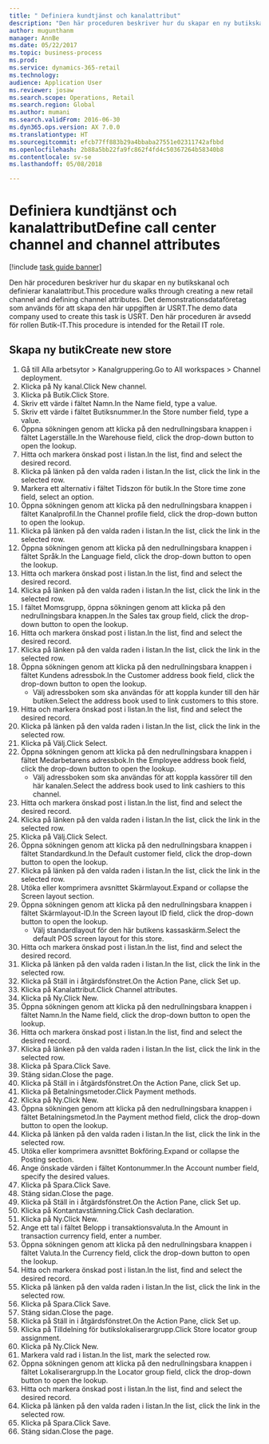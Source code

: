 ```yaml
--- 
title: " Definiera kundtjänst och kanalattribut"
description: "Den här proceduren beskriver hur du skapar en ny butikskanal och definierar kanalattribut."
author: mugunthanm
manager: AnnBe
ms.date: 05/22/2017
ms.topic: business-process
ms.prod: 
ms.service: dynamics-365-retail
ms.technology: 
audience: Application User
ms.reviewer: josaw
ms.search.scope: Operations, Retail
ms.search.region: Global
ms.author: mumani
ms.search.validFrom: 2016-06-30
ms.dyn365.ops.version: AX 7.0.0
ms.translationtype: HT
ms.sourcegitcommit: efcb77ff883b29a4bbaba27551e02311742afbbd
ms.openlocfilehash: 2b88a5bb22fa9fc862f4fd4c50367264b58340b8
ms.contentlocale: sv-se
ms.lasthandoff: 05/08/2018

---
```

# <a name="define-call-center-channel-and-channel-attributes"></a><span data-ttu-id="b9919-103"> Definiera kundtjänst och kanalattribut</span><span class="sxs-lookup"><span data-stu-id="b9919-103">Define call center channel and channel attributes</span></span>

[!include [task guide banner](../includes/task-guide-banner.md)]

<span data-ttu-id="b9919-104">Den här proceduren beskriver hur du skapar en ny butikskanal och definierar kanalattribut.</span><span class="sxs-lookup"><span data-stu-id="b9919-104">This procedure walks through creating a new retail channel and defining channel attributes.</span></span> <span data-ttu-id="b9919-105">Det demonstrationsdataföretag som används för att skapa den här uppgiften är USRT.</span><span class="sxs-lookup"><span data-stu-id="b9919-105">The demo data company used to create this task is USRT.</span></span> <span data-ttu-id="b9919-106">Den här proceduren är avsedd för rollen Butik-IT.</span><span class="sxs-lookup"><span data-stu-id="b9919-106">This procedure is intended for the Retail IT role.</span></span>


## <a name="create-new-store"></a><span data-ttu-id="b9919-107">Skapa ny butik</span><span class="sxs-lookup"><span data-stu-id="b9919-107">Create new store</span></span>
1. <span data-ttu-id="b9919-108">Gå till Alla arbetsytor > Kanalgruppering.</span><span class="sxs-lookup"><span data-stu-id="b9919-108">Go to All workspaces > Channel deployment.</span></span>
2. <span data-ttu-id="b9919-109">Klicka på Ny kanal.</span><span class="sxs-lookup"><span data-stu-id="b9919-109">Click New channel.</span></span>
3. <span data-ttu-id="b9919-110">Klicka på Butik.</span><span class="sxs-lookup"><span data-stu-id="b9919-110">Click Store.</span></span>
4. <span data-ttu-id="b9919-111">Skriv ett värde i fältet Namn.</span><span class="sxs-lookup"><span data-stu-id="b9919-111">In the Name field, type a value.</span></span>
5. <span data-ttu-id="b9919-112">Skriv ett värde i fältet Butiksnummer.</span><span class="sxs-lookup"><span data-stu-id="b9919-112">In the Store number field, type a value.</span></span>
6. <span data-ttu-id="b9919-113">Öppna sökningen genom att klicka på den nedrullningsbara knappen i fältet Lagerställe.</span><span class="sxs-lookup"><span data-stu-id="b9919-113">In the Warehouse field, click the drop-down button to open the lookup.</span></span>
7. <span data-ttu-id="b9919-114">Hitta och markera önskad post i listan.</span><span class="sxs-lookup"><span data-stu-id="b9919-114">In the list, find and select the desired record.</span></span>
8. <span data-ttu-id="b9919-115">Klicka på länken på den valda raden i listan.</span><span class="sxs-lookup"><span data-stu-id="b9919-115">In the list, click the link in the selected row.</span></span>
9. <span data-ttu-id="b9919-116">Markera ett alternativ i fältet Tidszon för butik.</span><span class="sxs-lookup"><span data-stu-id="b9919-116">In the Store time zone field, select an option.</span></span>
10. <span data-ttu-id="b9919-117">Öppna sökningen genom att klicka på den nedrullningsbara knappen i fältet Kanalprofil.</span><span class="sxs-lookup"><span data-stu-id="b9919-117">In the Channel profile field, click the drop-down button to open the lookup.</span></span>
11. <span data-ttu-id="b9919-118">Klicka på länken på den valda raden i listan.</span><span class="sxs-lookup"><span data-stu-id="b9919-118">In the list, click the link in the selected row.</span></span>
12. <span data-ttu-id="b9919-119">Öppna sökningen genom att klicka på den nedrullningsbara knappen i fältet Språk.</span><span class="sxs-lookup"><span data-stu-id="b9919-119">In the Language field, click the drop-down button to open the lookup.</span></span>
13. <span data-ttu-id="b9919-120">Hitta och markera önskad post i listan.</span><span class="sxs-lookup"><span data-stu-id="b9919-120">In the list, find and select the desired record.</span></span>
14. <span data-ttu-id="b9919-121">Klicka på länken på den valda raden i listan.</span><span class="sxs-lookup"><span data-stu-id="b9919-121">In the list, click the link in the selected row.</span></span>
15. <span data-ttu-id="b9919-122">I fältet Momsgrupp, öppna sökningen genom att klicka på den nedrullningsbara knappen.</span><span class="sxs-lookup"><span data-stu-id="b9919-122">In the Sales tax group field, click the drop-down button to open the lookup.</span></span>
16. <span data-ttu-id="b9919-123">Hitta och markera önskad post i listan.</span><span class="sxs-lookup"><span data-stu-id="b9919-123">In the list, find and select the desired record.</span></span>
17. <span data-ttu-id="b9919-124">Klicka på länken på den valda raden i listan.</span><span class="sxs-lookup"><span data-stu-id="b9919-124">In the list, click the link in the selected row.</span></span>
18. <span data-ttu-id="b9919-125">Öppna sökningen genom att klicka på den nedrullningsbara knappen i fältet Kundens adressbok.</span><span class="sxs-lookup"><span data-stu-id="b9919-125">In the Customer address book field, click the drop-down button to open the lookup.</span></span>
    * <span data-ttu-id="b9919-126">Välj adressboken som ska användas för att koppla kunder till den här butiken.</span><span class="sxs-lookup"><span data-stu-id="b9919-126">Select the address book used to link customers to this store.</span></span>  
19. <span data-ttu-id="b9919-127">Hitta och markera önskad post i listan.</span><span class="sxs-lookup"><span data-stu-id="b9919-127">In the list, find and select the desired record.</span></span>
20. <span data-ttu-id="b9919-128">Klicka på länken på den valda raden i listan.</span><span class="sxs-lookup"><span data-stu-id="b9919-128">In the list, click the link in the selected row.</span></span>
21. <span data-ttu-id="b9919-129">Klicka på Välj.</span><span class="sxs-lookup"><span data-stu-id="b9919-129">Click Select.</span></span>
22. <span data-ttu-id="b9919-130">Öppna sökningen genom att klicka på den nedrullningsbara knappen i fältet Medarbetarens adressbok.</span><span class="sxs-lookup"><span data-stu-id="b9919-130">In the Employee address book field, click the drop-down button to open the lookup.</span></span>
    * <span data-ttu-id="b9919-131">Välj adressboken som ska användas för att koppla kassörer till den här kanalen.</span><span class="sxs-lookup"><span data-stu-id="b9919-131">Select the address book used to link cashiers to this channel.</span></span>  
23. <span data-ttu-id="b9919-132">Hitta och markera önskad post i listan.</span><span class="sxs-lookup"><span data-stu-id="b9919-132">In the list, find and select the desired record.</span></span>
24. <span data-ttu-id="b9919-133">Klicka på länken på den valda raden i listan.</span><span class="sxs-lookup"><span data-stu-id="b9919-133">In the list, click the link in the selected row.</span></span>
25. <span data-ttu-id="b9919-134">Klicka på Välj.</span><span class="sxs-lookup"><span data-stu-id="b9919-134">Click Select.</span></span>
26. <span data-ttu-id="b9919-135">Öppna sökningen genom att klicka på den nedrullningsbara knappen i fältet Standardkund.</span><span class="sxs-lookup"><span data-stu-id="b9919-135">In the Default customer field, click the drop-down button to open the lookup.</span></span>
27. <span data-ttu-id="b9919-136">Klicka på länken på den valda raden i listan.</span><span class="sxs-lookup"><span data-stu-id="b9919-136">In the list, click the link in the selected row.</span></span>
28. <span data-ttu-id="b9919-137">Utöka eller komprimera avsnittet Skärmlayout.</span><span class="sxs-lookup"><span data-stu-id="b9919-137">Expand or collapse the Screen layout section.</span></span>
29. <span data-ttu-id="b9919-138">Öppna sökningen genom att klicka på den nedrullningsbara knappen i fältet Skärmlayout-ID.</span><span class="sxs-lookup"><span data-stu-id="b9919-138">In the Screen layout ID field, click the drop-down button to open the lookup.</span></span>
    * <span data-ttu-id="b9919-139">Välj standardlayout för den här butikens kassaskärm.</span><span class="sxs-lookup"><span data-stu-id="b9919-139">Select the default POS screen layout for this store.</span></span>  
30. <span data-ttu-id="b9919-140">Hitta och markera önskad post i listan.</span><span class="sxs-lookup"><span data-stu-id="b9919-140">In the list, find and select the desired record.</span></span>
31. <span data-ttu-id="b9919-141">Klicka på länken på den valda raden i listan.</span><span class="sxs-lookup"><span data-stu-id="b9919-141">In the list, click the link in the selected row.</span></span>
32. <span data-ttu-id="b9919-142">Klicka på Ställ in i åtgärdsfönstret.</span><span class="sxs-lookup"><span data-stu-id="b9919-142">On the Action Pane, click Set up.</span></span>
33. <span data-ttu-id="b9919-143">Klicka på Kanalattribut.</span><span class="sxs-lookup"><span data-stu-id="b9919-143">Click Channel attributes.</span></span>
34. <span data-ttu-id="b9919-144">Klicka på Ny.</span><span class="sxs-lookup"><span data-stu-id="b9919-144">Click New.</span></span>
35. <span data-ttu-id="b9919-145">Öppna sökningen genom att klicka på den nedrullningsbara knappen i fältet Namn.</span><span class="sxs-lookup"><span data-stu-id="b9919-145">In the Name field, click the drop-down button to open the lookup.</span></span>
36. <span data-ttu-id="b9919-146">Hitta och markera önskad post i listan.</span><span class="sxs-lookup"><span data-stu-id="b9919-146">In the list, find and select the desired record.</span></span>
37. <span data-ttu-id="b9919-147">Klicka på länken på den valda raden i listan.</span><span class="sxs-lookup"><span data-stu-id="b9919-147">In the list, click the link in the selected row.</span></span>
38. <span data-ttu-id="b9919-148">Klicka på Spara.</span><span class="sxs-lookup"><span data-stu-id="b9919-148">Click Save.</span></span>
39. <span data-ttu-id="b9919-149">Stäng sidan.</span><span class="sxs-lookup"><span data-stu-id="b9919-149">Close the page.</span></span>
40. <span data-ttu-id="b9919-150">Klicka på Ställ in i åtgärdsfönstret.</span><span class="sxs-lookup"><span data-stu-id="b9919-150">On the Action Pane, click Set up.</span></span>
41. <span data-ttu-id="b9919-151">Klicka på Betalningsmetoder.</span><span class="sxs-lookup"><span data-stu-id="b9919-151">Click Payment methods.</span></span>
42. <span data-ttu-id="b9919-152">Klicka på Ny.</span><span class="sxs-lookup"><span data-stu-id="b9919-152">Click New.</span></span>
43. <span data-ttu-id="b9919-153">Öppna sökningen genom att klicka på den nedrullningsbara knappen i fältet Betalningsmetod.</span><span class="sxs-lookup"><span data-stu-id="b9919-153">In the Payment method field, click the drop-down button to open the lookup.</span></span>
44. <span data-ttu-id="b9919-154">Klicka på länken på den valda raden i listan.</span><span class="sxs-lookup"><span data-stu-id="b9919-154">In the list, click the link in the selected row.</span></span>
45. <span data-ttu-id="b9919-155">Utöka eller komprimera avsnittet Bokföring.</span><span class="sxs-lookup"><span data-stu-id="b9919-155">Expand or collapse the Posting section.</span></span>
46. <span data-ttu-id="b9919-156">Ange önskade värden i fältet Kontonummer.</span><span class="sxs-lookup"><span data-stu-id="b9919-156">In the Account number field, specify the desired values.</span></span>
47. <span data-ttu-id="b9919-157">Klicka på Spara.</span><span class="sxs-lookup"><span data-stu-id="b9919-157">Click Save.</span></span>
48. <span data-ttu-id="b9919-158">Stäng sidan.</span><span class="sxs-lookup"><span data-stu-id="b9919-158">Close the page.</span></span>
49. <span data-ttu-id="b9919-159">Klicka på Ställ in i åtgärdsfönstret.</span><span class="sxs-lookup"><span data-stu-id="b9919-159">On the Action Pane, click Set up.</span></span>
50. <span data-ttu-id="b9919-160">Klicka på Kontantavstämning.</span><span class="sxs-lookup"><span data-stu-id="b9919-160">Click Cash declaration.</span></span>
51. <span data-ttu-id="b9919-161">Klicka på Ny.</span><span class="sxs-lookup"><span data-stu-id="b9919-161">Click New.</span></span>
52. <span data-ttu-id="b9919-162">Ange ett tal i fältet Belopp i transaktionsvaluta.</span><span class="sxs-lookup"><span data-stu-id="b9919-162">In the Amount in transaction currency field, enter a number.</span></span>
53. <span data-ttu-id="b9919-163">Öppna sökningen genom att klicka på den nedrullningsbara knappen i fältet Valuta.</span><span class="sxs-lookup"><span data-stu-id="b9919-163">In the Currency field, click the drop-down button to open the lookup.</span></span>
54. <span data-ttu-id="b9919-164">Hitta och markera önskad post i listan.</span><span class="sxs-lookup"><span data-stu-id="b9919-164">In the list, find and select the desired record.</span></span>
55. <span data-ttu-id="b9919-165">Klicka på länken på den valda raden i listan.</span><span class="sxs-lookup"><span data-stu-id="b9919-165">In the list, click the link in the selected row.</span></span>
56. <span data-ttu-id="b9919-166">Klicka på Spara.</span><span class="sxs-lookup"><span data-stu-id="b9919-166">Click Save.</span></span>
57. <span data-ttu-id="b9919-167">Stäng sidan.</span><span class="sxs-lookup"><span data-stu-id="b9919-167">Close the page.</span></span>
58. <span data-ttu-id="b9919-168">Klicka på Ställ in i åtgärdsfönstret.</span><span class="sxs-lookup"><span data-stu-id="b9919-168">On the Action Pane, click Set up.</span></span>
59. <span data-ttu-id="b9919-169">Klicka på Tilldelning för butikslokaliserargrupp.</span><span class="sxs-lookup"><span data-stu-id="b9919-169">Click Store locator group assignment.</span></span>
60. <span data-ttu-id="b9919-170">Klicka på Ny.</span><span class="sxs-lookup"><span data-stu-id="b9919-170">Click New.</span></span>
61. <span data-ttu-id="b9919-171">Markera vald rad i listan.</span><span class="sxs-lookup"><span data-stu-id="b9919-171">In the list, mark the selected row.</span></span>
62. <span data-ttu-id="b9919-172">Öppna sökningen genom att klicka på den nedrullningsbara knappen i fältet Lokaliserargrupp.</span><span class="sxs-lookup"><span data-stu-id="b9919-172">In the Locator group field, click the drop-down button to open the lookup.</span></span>
63. <span data-ttu-id="b9919-173">Hitta och markera önskad post i listan.</span><span class="sxs-lookup"><span data-stu-id="b9919-173">In the list, find and select the desired record.</span></span>
64. <span data-ttu-id="b9919-174">Klicka på länken på den valda raden i listan.</span><span class="sxs-lookup"><span data-stu-id="b9919-174">In the list, click the link in the selected row.</span></span>
65. <span data-ttu-id="b9919-175">Klicka på Spara.</span><span class="sxs-lookup"><span data-stu-id="b9919-175">Click Save.</span></span>
66. <span data-ttu-id="b9919-176">Stäng sidan.</span><span class="sxs-lookup"><span data-stu-id="b9919-176">Close the page.</span></span>


